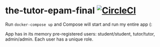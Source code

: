 # the-tutor-epam-final [![CircleCI](https://circleci.com/gh/ArtsiomBaranau/the-tutor-epam-final.svg?style=svg)](https://circleci.com/gh/ArtsiomBaranau/the-tutor-epam-final)
Run <code>docker-compose up</code> and Compose will start and run my entire app (:

App has in its memory pre-registered users: student/student, tutor/tutor, admin/admin. Each user has a unique role.